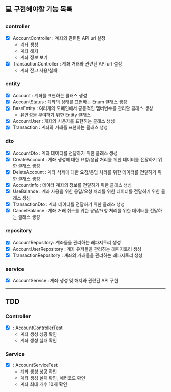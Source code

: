 ## 💻 구현해야할 기능 목록

### controller
- [x] AccountController : 계좌와 관련된 API url 설정
  - 계좌 생성
  - 계좌 해지
  - 계좌 정보 보기
- [x] TransactionController : 계좌 거래와 관련된 API url 설정
  - 계좌 잔고 사용/실패
  
### entity
- [x] Account : 계좌를 표현하는 클래스 생성
- [x] AccountStatus : 계좌의 상태를 표현하는 Enum 클래스 생성
- [x] BaseEntity : 여러개의 도메인에서 공통적인 멤버변수를 관리할 클래스 생성
  - 유연성을 부여하기 위한 Entity 클래스
- [x] AccountUser : 게좌의 사용자를 표현하는 클래스 생성
- [x] Transaction : 계좌의 거래를 표현하는 클래스 생성

### dto 
- [x] AccountDto : 계좌 데이터를 전달하기 위한 클래스 생성
- [x] CreateAccount : 계좌 생성에 대한 요청/응답 처리를 위한 데이터를 전달하기 위한 클래스 생성
- [x] DeleteAccount : 계좌 삭제에 대한 요청/응답 처리를 위한 데이터를 전달하기 위한 클래스 생성
- [x] AccountInfo : 데이터 계좌의 정보를 전달하기 위한 클래스 생성
- [x] UseBalance : 계좌 사용을 위한 응답/요청 처리를 위한 데이터를 전달하기 위한 클래스 생성
- [x] TransactionDto : 계좌 데이터를 전달하기 위한 클래스 생성
- [x] CancelBalance : 계좌 거래 취소를 위한 응답/요청 처리를 위한 데이터를 전달하는 클래스 생성

### repository
- [x] AccountRepository: 계좌들을 관리하는 래파지토리 생성 
- [x] AccountUserRepository : 계좌 유저들을 관리하는 래파지토리 생성
- [x] TransactionRepository : 계좌의 거래들을 관리하는 래파지토리 생성

### service
- [x] AccountService : 계좌 생성 및 해지와 관련된 API 구현

---

## TDD

### Controller 
- [x] : AccountControllerTest 
  - 계좌 생성 성공 확인 
  - 계좌 생성 실패 확인

### Service
- [x] : AccountServiceTest
  - 계좌 생성 성공 확인
  - 계좌 생성 실패 확인, 에러코드 확인
  - 계좌 최대 개수 10개 확인